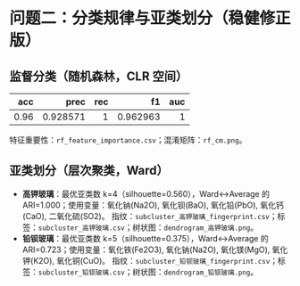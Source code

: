 # 问题二：分类规律与亚类划分（稳健修正版）

## 监督分类（随机森林，CLR 空间）

|   acc |     prec |   rec |       f1 |   auc |
|------:|---------:|------:|---------:|------:|
|  0.96 | 0.928571 |     1 | 0.962963 |     1 |

特征重要性：`rf_feature_importance.csv`；混淆矩阵：`rf_cm.png`。

## 亚类划分（层次聚类，Ward）

- **高钾玻璃**：最优亚类数 k=4（silhouette=0.560），Ward↔Average 的 ARI=1.000；使用变量：氧化钠(Na2O), 氧化钡(BaO), 氧化铅(PbO), 氧化钙(CaO), 二氧化硫(SO2)。
  指纹：`subcluster_高钾玻璃_fingerprint.csv`；标签：`subcluster_高钾玻璃.csv`；树状图：`dendrogram_高钾玻璃.png`。
- **铅钡玻璃**：最优亚类数 k=5（silhouette=0.375），Ward↔Average 的 ARI=0.723；使用变量：氧化铁(Fe2O3), 氧化钠(Na2O), 氧化镁(MgO), 氧化钾(K2O), 氧化铜(CuO)。
  指纹：`subcluster_铅钡玻璃_fingerprint.csv`；标签：`subcluster_铅钡玻璃.csv`；树状图：`dendrogram_铅钡玻璃.png`。
